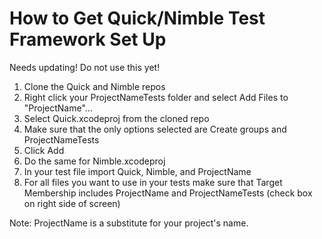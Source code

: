 # How to Get Quick/Nimble Test Framework Set Up

Needs updating! Do not use this yet!

1. Clone the Quick and Nimble repos
2. Right click your ProjectNameTests folder and select Add Files to "ProjectName"...
3. Select Quick.xcodeproj from the cloned repo
4. Make sure that the only options selected are Create groups and ProjectNameTests
5. Click Add
6. Do the same for Nimble.xcodeproj
7. In your test file import Quick, Nimble, and ProjectName
8. For all files you want to use in your tests make sure that Target Membership includes ProjectName and ProjectNameTests (check box on right side of screen)

Note: ProjectName is a substitute for your project's name.
